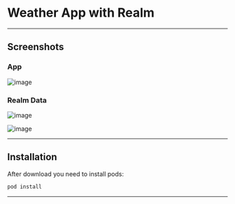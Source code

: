 # Weather App with Realm
---
## Screenshots
### App

![image](https://user-images.githubusercontent.com/49952551/107879496-2d849b80-6eea-11eb-82ba-e11a9dbbbd4d.png)

### Realm Data

![image](https://user-images.githubusercontent.com/49952551/107879567-a97ee380-6eea-11eb-8fb9-291ba30b6926.png)

![image](https://user-images.githubusercontent.com/49952551/107879585-c5828500-6eea-11eb-934a-6c8026ea0fc1.png)

---
## Installation

After download you need to install pods:
```bash
pod install
```
---
